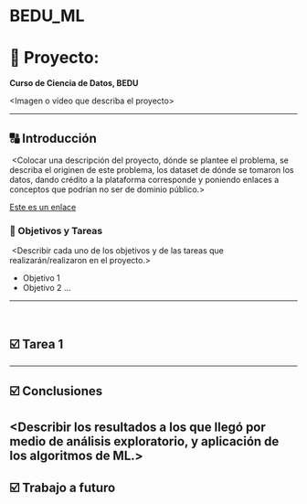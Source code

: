 # BEDU_ML

# :rocket:  Proyecto: <credit default>   
**Curso de Ciencia de Datos, BEDU**   
<Mauro Santiago>
  
<Imagen o vídeo que describa el proyecto>
  
---
  
## :capital_abcd: Introducción
​
<Colocar una descripción del proyecto, dónde se plantee el problema, se describa el originen de este problema, los dataset de dónde se tomaron los datos, dando crédito a la plataforma corresponde y poniendo enlaces a conceptos que podrían no ser de dominio público.>
  
[Este es un enlace](Ejemplo01.ipynb)
  
### :dart: Objetivos y Tareas
​
<Describir cada uno de los objetivos y de las tareas que realizarán/realizaron en el proyecto.>
  
- Objetivo 1
- Objetivo 2
...
  
---
​
## :ballot_box_with_check: Tarea 1
  
<Describir tarea por tarea las actividades que se realizaron en el proyecto.>
  
---
  
## :ballot_box_with_check: Conclusiones
  
<Describir los resultados a los que llegó por medio de análisis exploratorio, y aplicación de los algoritmos de ML.>
​
---
  
## :ballot_box_with_check: Trabajo a futuro
  
<Describir tareas pendientes que pueden ayudar a mejorar los resultados.>
  
